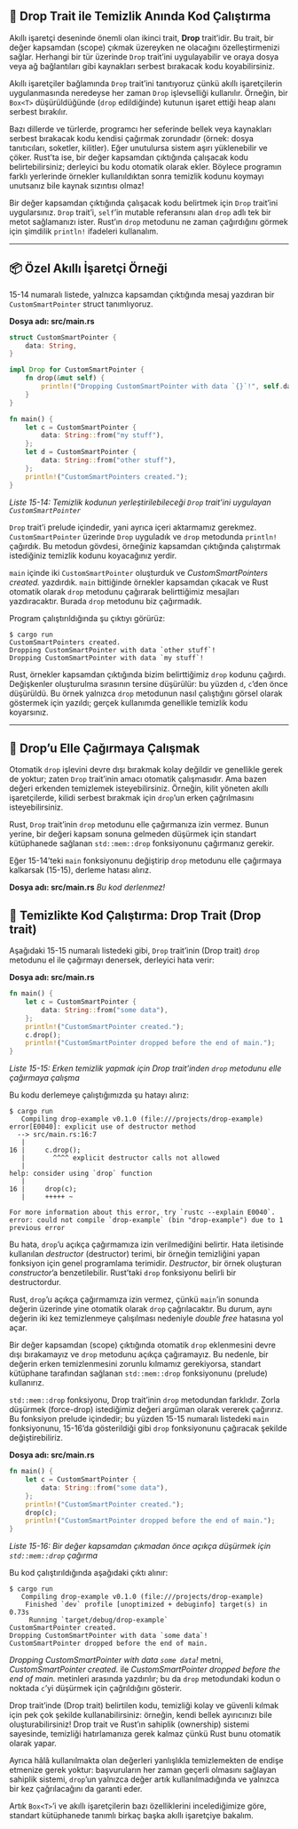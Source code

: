 ## 🧹 Drop Trait ile Temizlik Anında Kod Çalıştırma

Akıllı işaretçi deseninde önemli olan ikinci trait, **Drop** trait’idir. Bu trait, bir değer kapsamdan (scope) çıkmak üzereyken ne olacağını özelleştirmenizi sağlar. Herhangi bir tür üzerinde `Drop` trait’ini uygulayabilir ve oraya dosya veya ağ bağlantıları gibi kaynakları serbest bırakacak kodu koyabilirsiniz.

Akıllı işaretçiler bağlamında `Drop` trait’ini tanıtıyoruz çünkü akıllı işaretçilerin uygulanmasında neredeyse her zaman `Drop` işlevselliği kullanılır. Örneğin, bir `Box<T>` düşürüldüğünde (`drop` edildiğinde) kutunun işaret ettiği heap alanı serbest bırakılır.

Bazı dillerde ve türlerde, programcı her seferinde bellek veya kaynakları serbest bırakacak kodu kendisi çağırmak zorundadır (örnek: dosya tanıtıcıları, soketler, kilitler). Eğer unutulursa sistem aşırı yüklenebilir ve çöker. Rust’ta ise, bir değer kapsamdan çıktığında çalışacak kodu belirtebilirsiniz; derleyici bu kodu otomatik olarak ekler. Böylece programın farklı yerlerinde örnekler kullanıldıktan sonra temizlik kodunu koymayı unutsanız bile kaynak sızıntısı olmaz!

Bir değer kapsamdan çıktığında çalışacak kodu belirtmek için `Drop` trait’ini uygularsınız. `Drop` trait’i, `self`’in mutable referansını alan `drop` adlı tek bir metot sağlamanızı ister. Rust’ın `drop` metodunu ne zaman çağırdığını görmek için şimdilik `println!` ifadeleri kullanalım.

---

## 📦 Özel Akıllı İşaretçi Örneği

15-14 numaralı listede, yalnızca kapsamdan çıktığında mesaj yazdıran bir `CustomSmartPointer` struct tanımlıyoruz.

**Dosya adı: src/main.rs**

```rust
struct CustomSmartPointer {
    data: String,
}

impl Drop for CustomSmartPointer {
    fn drop(&mut self) {
        println!("Dropping CustomSmartPointer with data `{}`!", self.data);
    }
}

fn main() {
    let c = CustomSmartPointer {
        data: String::from("my stuff"),
    };
    let d = CustomSmartPointer {
        data: String::from("other stuff"),
    };
    println!("CustomSmartPointers created.");
}
```

*Liste 15-14: Temizlik kodunun yerleştirilebileceği `Drop` trait’ini uygulayan `CustomSmartPointer`*

`Drop` trait’i prelude içindedir, yani ayrıca içeri aktarmamız gerekmez. `CustomSmartPointer` üzerinde `Drop` uyguladık ve `drop` metodunda `println!` çağırdık. Bu metodun gövdesi, örneğiniz kapsamdan çıktığında çalıştırmak istediğiniz temizlik kodunu koyacağınız yerdir.

`main` içinde iki `CustomSmartPointer` oluşturduk ve *CustomSmartPointers created.* yazdırdık. `main` bittiğinde örnekler kapsamdan çıkacak ve Rust otomatik olarak `drop` metodunu çağırarak belirttiğimiz mesajları yazdıracaktır. Burada `drop` metodunu biz çağırmadık.

Program çalıştırıldığında şu çıktıyı görürüz:

```
$ cargo run
CustomSmartPointers created.
Dropping CustomSmartPointer with data `other stuff`!
Dropping CustomSmartPointer with data `my stuff`!
```

Rust, örnekler kapsamdan çıktığında bizim belirttiğimiz `drop` kodunu çağırdı. Değişkenler oluşturulma sırasının tersine düşürülür: bu yüzden `d`, `c`’den önce düşürüldü. Bu örnek yalnızca `drop` metodunun nasıl çalıştığını görsel olarak göstermek için yazıldı; gerçek kullanımda genellikle temizlik kodu koyarsınız.

---

## 🚫 Drop’u Elle Çağırmaya Çalışmak

Otomatik `drop` işlevini devre dışı bırakmak kolay değildir ve genellikle gerek de yoktur; zaten `Drop` trait’inin amacı otomatik çalışmasıdır. Ama bazen değeri erkenden temizlemek isteyebilirsiniz. Örneğin, kilit yöneten akıllı işaretçilerde, kilidi serbest bırakmak için `drop`’un erken çağrılmasını isteyebilirsiniz.

Rust, `Drop` trait’inin `drop` metodunu elle çağırmanıza izin vermez. Bunun yerine, bir değeri kapsam sonuna gelmeden düşürmek için standart kütüphanede sağlanan `std::mem::drop` fonksiyonunu çağırmanız gerekir.

Eğer 15-14’teki `main` fonksiyonunu değiştirip `drop` metodunu elle çağırmaya kalkarsak (15-15), derleme hatası alırız.

**Dosya adı: src/main.rs**
*Bu kod derlenmez!*

## 🧹 Temizlikte Kod Çalıştırma: Drop Trait (Drop trait)

Aşağıdaki 15-15 numaralı listedeki gibi, `Drop` trait’inin (Drop trait) `drop` metodunu el ile çağırmayı denersek, derleyici hata verir:

**Dosya adı: src/main.rs**

```rust
fn main() {
    let c = CustomSmartPointer {
        data: String::from("some data"),
    };
    println!("CustomSmartPointer created.");
    c.drop();
    println!("CustomSmartPointer dropped before the end of main.");
}
```

*Liste 15-15: Erken temizlik yapmak için Drop trait’inden `drop` metodunu elle çağırmaya çalışma*

Bu kodu derlemeye çalıştığımızda şu hatayı alırız:

```
$ cargo run
   Compiling drop-example v0.1.0 (file:///projects/drop-example)
error[E0040]: explicit use of destructor method
  --> src/main.rs:16:7
   |
16 |     c.drop();
   |       ^^^^ explicit destructor calls not allowed
   |
help: consider using `drop` function
   |
16 |     drop(c);
   |     +++++ ~

For more information about this error, try `rustc --explain E0040`.
error: could not compile `drop-example` (bin "drop-example") due to 1 previous error
```

Bu hata, `drop`’u açıkça çağırmamıza izin verilmediğini belirtir. Hata iletisinde kullanılan *destructor* (destructor) terimi, bir örneğin temizliğini yapan fonksiyon için genel programlama terimidir. *Destructor*, bir örnek oluşturan *constructor*’a benzetilebilir. Rust’taki `drop` fonksiyonu belirli bir destructordur.

Rust, `drop`’u açıkça çağırmamıza izin vermez, çünkü `main`’in sonunda değerin üzerinde yine otomatik olarak `drop` çağrılacaktır. Bu durum, aynı değerin iki kez temizlenmeye çalışılması nedeniyle *double free* hatasına yol açar.

Bir değer kapsamdan (scope) çıktığında otomatik `drop` eklenmesini devre dışı bırakamayız ve `drop` metodunu açıkça çağıramayız. Bu nedenle, bir değerin erken temizlenmesini zorunlu kılmamız gerekiyorsa, standart kütüphane tarafından sağlanan `std::mem::drop` fonksiyonunu (prelude) kullanırız.

`std::mem::drop` fonksiyonu, Drop trait’inin `drop` metodundan farklıdır. Zorla düşürmek (force-drop) istediğimiz değeri argüman olarak vererek çağırırız. Bu fonksiyon prelude içindedir; bu yüzden 15-15 numaralı listedeki `main` fonksiyonunu, 15-16’da gösterildiği gibi `drop` fonksiyonunu çağıracak şekilde değiştirebiliriz.

**Dosya adı: src/main.rs**

```rust
fn main() {
    let c = CustomSmartPointer {
        data: String::from("some data"),
    };
    println!("CustomSmartPointer created.");
    drop(c);
    println!("CustomSmartPointer dropped before the end of main.");
}
```

*Liste 15-16: Bir değer kapsamdan çıkmadan önce açıkça düşürmek için `std::mem::drop` çağırma*

Bu kod çalıştırıldığında aşağıdaki çıktı alınır:

```
$ cargo run
   Compiling drop-example v0.1.0 (file:///projects/drop-example)
    Finished `dev` profile [unoptimized + debuginfo] target(s) in 0.73s
     Running `target/debug/drop-example`
CustomSmartPointer created.
Dropping CustomSmartPointer with data `some data`!
CustomSmartPointer dropped before the end of main.
```

*Dropping CustomSmartPointer with data `some data`!* metni, *CustomSmartPointer created.* ile *CustomSmartPointer dropped before the end of main.* metinleri arasında yazdırılır; bu da `drop` metodundaki kodun o noktada `c`’yi düşürmek için çağrıldığını gösterir.

Drop trait’inde (Drop trait) belirtilen kodu, temizliği kolay ve güvenli kılmak için pek çok şekilde kullanabilirsiniz: örneğin, kendi bellek ayırıcınızı bile oluşturabilirsiniz! Drop trait ve Rust’ın sahiplik (ownership) sistemi sayesinde, temizliği hatırlamanıza gerek kalmaz çünkü Rust bunu otomatik olarak yapar.

Ayrıca hâlâ kullanılmakta olan değerleri yanlışlıkla temizlemekten de endişe etmenize gerek yoktur: başvuruların her zaman geçerli olmasını sağlayan sahiplik sistemi, `drop`’un yalnızca değer artık kullanılmadığında ve yalnızca bir kez çağrılacağını da garanti eder.

Artık `Box<T>`’i ve akıllı işaretçilerin bazı özelliklerini incelediğimize göre, standart kütüphanede tanımlı birkaç başka akıllı işaretçiye bakalım.
